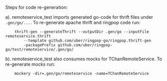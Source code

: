 Steps for code re-generation:

a). remoteservice_test imports generated go-code for thrift files under `.gen/go/...`. To re-generate apache thrift and ringpop code run:

```
    thrift-gen --generateThrift --outputDir .gen/go --inputFile remoteservice.thrift 
        --template github.com/uber/ringpop-go/ringpop.thrift-gen 
        -packagePrefix github.com/uber/ringpop-go/test/remoteservice/.gen/go/
```

b). remoteservice_test also consumes mocks for TChanRemoteService. To re-generate mocks run:

```
    mockery -dir=.gen/go/remoteservice -name=TChanRemoteService
```